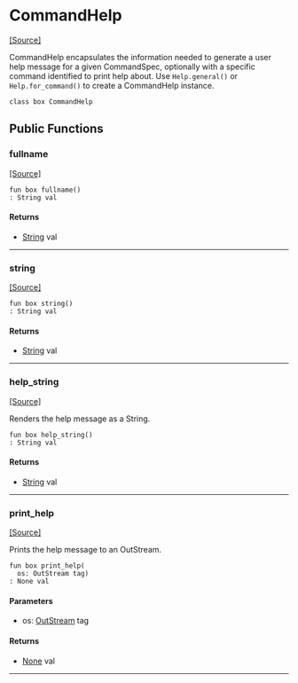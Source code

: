 # CommandHelp
<span class="source-link">[[Source]](src/cli/command_help.md#L37)</span>

CommandHelp encapsulates the information needed to generate a user help
message for a given CommandSpec, optionally with a specific command
identified to print help about. Use `Help.general()` or `Help.for_command()`
to create a CommandHelp instance.


```pony
class box CommandHelp
```

## Public Functions

### fullname
<span class="source-link">[[Source]](src/cli/command_help.md#L51)</span>


```pony
fun box fullname()
: String val
```

#### Returns

* [String](builtin-String.md) val

---

### string
<span class="source-link">[[Source]](src/cli/command_help.md#L58)</span>


```pony
fun box string()
: String val
```

#### Returns

* [String](builtin-String.md) val

---

### help_string
<span class="source-link">[[Source]](src/cli/command_help.md#L60)</span>


Renders the help message as a String.


```pony
fun box help_string()
: String val
```

#### Returns

* [String](builtin-String.md) val

---

### print_help
<span class="source-link">[[Source]](src/cli/command_help.md#L70)</span>


Prints the help message to an OutStream.


```pony
fun box print_help(
  os: OutStream tag)
: None val
```
#### Parameters

*   os: [OutStream](builtin-OutStream.md) tag

#### Returns

* [None](builtin-None.md) val

---

